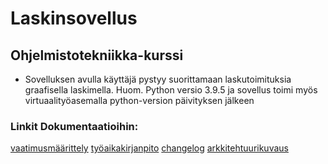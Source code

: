 # Laskinsovellus

## Ohjelmistotekniikka-kurssi

- Sovelluksen avulla käyttäjä pystyy suorittamaan laskutoimituksia graafisella laskimella. Huom. Python versio 3.9.5 ja sovellus toimi myös virtuaalityöasemalla python-version päivityksen jälkeen

### Linkit Dokumentaatioihin:

[vaatimusmäärittely](https://github.com/Tartsi/ot-harjoitustyo/blob/master/dokumentaatio/vaatimusmaarittely.md) 
[työaikakirjanpito](https://github.com/Tartsi/ot-harjoitustyo/blob/master/dokumentaatio/tyoaikakirjanpito.md)
[changelog](https://github.com/Tartsi/ot-harjoitustyo/blob/master/dokumentaatio/changelog.md)
[arkkitehtuurikuvaus](https://github.com/Tartsi/ot-harjoitustyo/blob/master/dokumentaatio/arkkitehtuuri.md)
